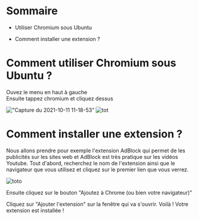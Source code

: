 <div>

# Sommaire

*   Utiliser Chromium sous Ubuntu

*   Comment installer une extension ?

</div>

<div>

# Comment utiliser Chromium sous Ubuntu ?

Ouvez le menu en haut à gauche  
Ensuite tappez chromium et cliquez dessus

</div>

!["Capture du 2021-10-11 11-18-53"](https://user-images.githubusercontent.com/92095174/136769027-3150c405-1e67-44e3-a360-6dfe56fb6caa.png) ![tot](https://user-images.githubusercontent.com/92095174/136769620-d5efd929-d84d-4dfc-8f6d-8cd65a34eac6.png)

<div>

# Comment installer une extension ?

<div>

Nous allons prendre pour exemple l'extension AdBlock qui permet de les publicités sur les sites web et AdBlock est très pratique sur les vidéos Youtube. Tout d'abord, recherchez le nom de l'extension ainsi que le navigateur que vous utilisez et cliquez sur le premier lien que vous verrez.

</div>

![toto](https://user-images.githubusercontent.com/92095174/136768399-c153ee59-c159-43dd-a3de-089aca3efea3.png)

<div>

Ensuite cliquez sur le bouton "Ajoutez à Chrome (ou bien votre navigateur)"

</div>

Cliquez sur "Ajouter l'extension" sur la fenêtre qui va s'ouvrir. Voilà ! Votre extension est installée !

</div>
